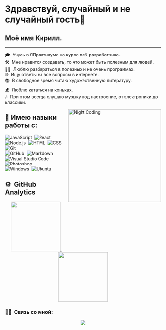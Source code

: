 # Здравствуй, случайный и не случайный гость🤟
## Моё имя Кирилл.
************
 🎓 &nbsp;Учусь в ЯПрактикуме на курсе веб-разработчика.\
 🛠️ &nbsp;Мне нравится создавать, то что может быть полезным для людей.\
 👨‍💻 &nbsp;Люблю разбираться в полезных и не очень программах.\
 🌐 &nbsp;Ищу ответы на все вопросы в интернете.\
 📚 &nbsp;В свободное время читаю художественную литературу.\
 ⛸️ &nbsp;Люблю кататься на коньках.\
 🎶 &nbsp;При этом всегда слушаю музыку под настроение, от электроники до классики.

<img alt="Night Coding" width="300px" src="https://static.wixstatic.com/media/72f4a2_3f61545246c94517960fd62361471611~mv2.gif" align="right"/>

## 📌 Имею навыки работы с: 

![JavaScript](https://img.shields.io/badge/-JavaScript-05122A?style=flat&logo=javascript)&nbsp;
![React](https://img.shields.io/badge/-React-05122A?style=flat&logo=react)&nbsp;
![Node.js](https://img.shields.io/badge/-Node.js-05122A?style=flat&logo=node.js)&nbsp;
![HTML](https://img.shields.io/badge/-HTML-05122A?style=flat&logo=HTML5)&nbsp;
![CSS](https://img.shields.io/badge/-CSS-05122A?style=flat&logo=CSS3&logoColor=1572B6)&nbsp;
![Git](https://img.shields.io/badge/-Git-05122A?style=flat&logo=git)&nbsp; \
![GitHub](https://img.shields.io/badge/-GitHub-05122A?style=flat&logo=github)&nbsp;
![Markdown](https://img.shields.io/badge/-Markdown-05122A?style=flat&logo=markdown)
![Visual Studio Code](https://img.shields.io/badge/-Visual%20Studio%20Code-05122A?style=flat&logo=visual-studio-code&logoColor=007ACC)&nbsp;
![Photoshop](https://img.shields.io/badge/-Photoshop-05122A?style=flat&logo=adobe-photoshop)&nbsp;\
![Windows](https://img.shields.io/badge/-Windows-05122A?style=flat&logo=windows-XP)&nbsp;
![Ubuntu](https://img.shields.io/badge/-Ubuntu-05122A?style=flat&logo=Ubuntu)&nbsp;

## ⚙️ &nbsp;GitHub Analytics

<p align="center">
<a href="https://github.com/CyrilLaz">
  <img height="160em" src="https://readme-stats.clckblog.space/api?username=CyrilLaz&show_icons=true&theme=gruvbox&custom_title=%D0%9C%D0%BE%D1%8F%20%D1%81%D1%82%D0%B0%D1%82%D0%B8%D1%81%D1%82%D0%B8%D0%BA%D0%B0%20GitHub:&include_all_commits=true&count_private=true&locale=ru&hide=stars&card_width=350&hide_rank=true"/>&nbsp;<img height="160em" src="https://readme-stats.clckblog.space/api/top-langs/?username=CyrilLaz&layout=compact&langs_count=8&theme=gruvbox&custom_title=%D0%9C%D0%BE%D0%B8%20%D1%8F%D0%B7%D1%8B%D0%BA%D0%B8%20%D0%BF%D1%80%D0%BE%D0%B3%D1%80%D0%B0%D0%BC%D0%BC%D0%B8%D1%80%D0%BE%D0%B2%D0%B0%D0%BD%D0%B8%D1%8F:&card_width=300?text_bold=false"/>
</a>
</p>

### 🤝🏻 &nbsp;Связь со мной:

<p align="center">
<a href="https://career.habr.com/kirilll31"><img src="https://img.shields.io/badge/-habr.com-3423A6?style=flat&logo=habr&logoColor=white"/></a>
</p>